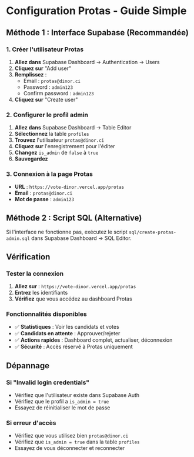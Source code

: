 # Configuration Protas - Guide Simple

## Méthode 1 : Interface Supabase (Recommandée)

### 1. Créer l'utilisateur Protas
1. **Allez dans** Supabase Dashboard → Authentication → Users
2. **Cliquez sur** "Add user"
3. **Remplissez** :
   - Email : `protas@dinor.ci`
   - Password : `admin123`
   - Confirm password : `admin123`
4. **Cliquez sur** "Create user"

### 2. Configurer le profil admin
1. **Allez dans** Supabase Dashboard → Table Editor
2. **Sélectionnez** la table `profiles`
3. **Trouvez** l'utilisateur `protas@dinor.ci`
4. **Cliquez sur** l'enregistrement pour l'éditer
5. **Changez** `is_admin` de `false` à `true`
6. **Sauvegardez**

### 3. Connexion à la page Protas
- **URL** : `https://vote-dinor.vercel.app/protas`
- **Email** : `protas@dinor.ci`
- **Mot de passe** : `admin123`

## Méthode 2 : Script SQL (Alternative)

Si l'interface ne fonctionne pas, exécutez le script `sql/create-protas-admin.sql` dans Supabase Dashboard → SQL Editor.

## Vérification

### Tester la connexion
1. **Allez sur** : `https://vote-dinor.vercel.app/protas`
2. **Entrez** les identifiants
3. **Vérifiez** que vous accédez au dashboard Protas

### Fonctionnalités disponibles
- ✅ **Statistiques** : Voir les candidats et votes
- ✅ **Candidats en attente** : Approuver/rejeter
- ✅ **Actions rapides** : Dashboard complet, actualiser, déconnexion
- ✅ **Sécurité** : Accès réservé à Protas uniquement

## Dépannage

### Si "Invalid login credentials"
- Vérifiez que l'utilisateur existe dans Supabase Auth
- Vérifiez que le profil a `is_admin = true`
- Essayez de réinitialiser le mot de passe

### Si erreur d'accès
- Vérifiez que vous utilisez bien `protas@dinor.ci`
- Vérifiez que `is_admin = true` dans la table `profiles`
- Essayez de vous déconnecter et reconnecter
